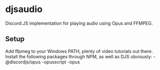 # djsaudio
Discord.JS implementation for playing audio using Opus and FFMPEG.

## Setup
Add ffpmeg to your Windows PATH, plenty of video tutorials out there.
Install the following packages through NPM, as well as DJS obviously:
-@discordjs/opus
-opusscript
-opus
